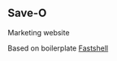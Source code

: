 ## Save-O

Marketing website

Based on boilerplate [Fastshell](http://github.com/HosseinKarami/fastshell)